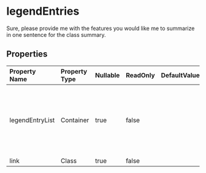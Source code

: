 # **legendEntries**

Sure, please provide me with the features you would like me to summarize in one sentence for the class summary. 

## **Properties**

| Property Name | Property Type | Nullable |  ReadOnly | DefaultValue | Description | 
| :- | :- | :- |:- |  :- | :- |
|legendEntryList|Container|true|false |  |Property: Utilizes XML element "LengendEntry" to represent a list of LinkElement items in the class.|
|link|Class|true|false |  ||

